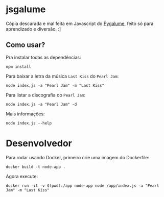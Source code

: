 # jsgalume


Cópia descarada e mal feita em Javascript do [Pygalume](https://github.com/indacode/pygalume), feito só para aprendizado e diversão. :]


## Como usar?

Pra instalar todas as dependências:

`npm install`


Para baixar a letra da música `Last Kiss` do `Pearl Jam`:

`node index.js -a "Pearl Jam" -m "Last Kiss"`

Para listar a discografia do `Pearl Jam`:

`node index.js -a "Pearl Jam" -d`

Mais informações:

`node index.js --help`


# Desenvolvedor

Para rodar usando Docker, primeiro crie uma imagem do Dockerfile:

`docker build -t node-app .`

Agora execute:

`docker run -it -v $(pwd):/app node-app node /app/index.js -a "Pearl Jam" -m "Last Kiss"`

